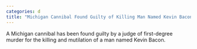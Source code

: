 ```yaml
---
categories: d
title: "Michigan Cannibal Found Guilty of Killing Man Named Kevin Bacon"
---
```

A Michigan cannibal has been found guilty by a judge of first-degree murder for the killing and mutilation of a man named Kevin Bacon.